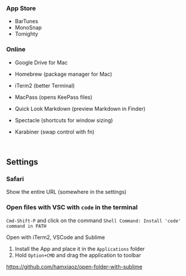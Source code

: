 ### App Store

- BarTunes
- MonoSnap
- Tomighty




### Online


- Google Drive for Mac

- Homebrew (package manager for Mac)

- iTerm2 (better Terminal)

- MacPass (opens KeePass files)

- Quick Look Markdown (preview Markdown in Finder)

- Spectacle (shortcuts for window sizing)

- Karabiner (swap control with fn)

  ​

## Settings

### Safari

Show the entire URL (somewhere in the settings)



### Open files with VSC with `code` in the terminal

`Cmd-Shift-P` and click on the command `Shell Command: Install 'code' command in PATH`



Open with iTerm2, VSCode and Sublime

1. Install the App and place it in the `Applications` folder
2. Hold `Option+CMD` and drag the application to toolbar



https://github.com/hamxiaoz/open-folder-with-sublime